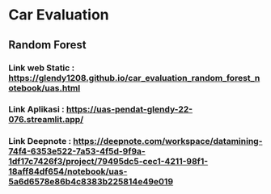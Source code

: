 # Car Evaluation
## Random Forest
### Link web Static : https://glendy1208.github.io/car_evaluation_random_forest_notebook/uas.html 
### Link Aplikasi : https://uas-pendat-glendy-22-076.streamlit.app/ 
### Link Deepnote : https://deepnote.com/workspace/datamining-74f4-6353e522-7a53-4f5d-9f9a-1df17c7426f3/project/79495dc5-cec1-4211-98f1-18aff84df654/notebook/uas-5a6d6578e86b4c8383b225814e49e019 

